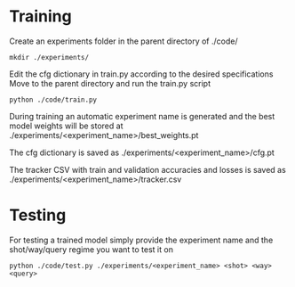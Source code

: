# Training 
Create an experiments folder in the parent directory of ./code/

    mkdir ./experiments/

Edit the cfg dictionary in train.py according to the desired specifications
Move to the parent directory and run the train.py script

    python ./code/train.py

During training an automatic experiment name is generated and the best model weights will be stored at ./experiments/<experiment_name>/best_weights.pt

The cfg dictionary is saved as ./experiments/<experiment_name>/cfg.pt

The tracker CSV with train and validation accuracies and losses is saved as ./experiments/<experiment_name>/tracker.csv 

# Testing
For testing a trained model simply provide the experiment name and the shot/way/query regime you want to test it on 

    python ./code/test.py ./experiments/<experiment_name> <shot> <way> <query>
